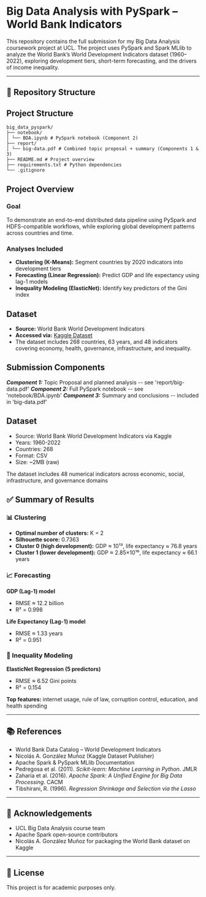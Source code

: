 # Big Data Analysis with PySpark – World Bank Indicators

This repository contains the full submission for my Big Data Analysis coursework project at UCL. The project uses PySpark and Spark MLlib to analyze the World Bank’s World Development Indicators dataset (1960–2022), exploring development tiers, short-term forecasting, and the drivers of income inequality.

---

## 📂 Repository Structure

## Project Structure

```
big_data_pyspark/
├── notebook/
│ └── BDA.ipynb # PySpark notebook (Component 2)
├── report/
│ └── big-data.pdf # Combined topic proposal + summary (Components 1 & 3)
├── README.md # Project overview
├── requirements.txt # Python dependencies
└── .gitignore
```

## Project Overview

### Goal

To demonstrate an end-to-end distributed data pipeline using PySpark and HDFS-compatible workflows, while exploring global development patterns across countries and time.

### Analyses Included

- **Clustering (K-Means):** Segment countries by 2020 indicators into development tiers  
- **Forecasting (Linear Regression):** Predict GDP and life expectancy using lag-1 models  
- **Inequality Modeling (ElasticNet):** Identify key predictors of the Gini index

## Dataset

- **Source:** World Bank World Development Indicators  
- **Accessed via:** [Kaggle Dataset](https://www.kaggle.com/datasets/nicolasgonzalezmunoz/world-bank-world-development-indicators)  
- The dataset includes 268 countries, 63 years, and 48 indicators covering economy, health, governance, infrastructure, and inequality.

## Submission Components 

***Component 1:*** Topic Proposal and planned analysis -- see 'report/big-data.pdf'
***Component 2:*** Full PySpark notebook -- see 'notebook/BDA.ipynb'
***Component 3:*** Summary and conclusions -- included in 'big-data.pdf'

## Dataset 
- Source: World Bank World Development Indicators via Kaggle
- Years: 1960-2022
- Countries: 268
- Format: CSV
- Size: ~2MB (raw)

The dataset includes 48 numerical indicators across economic, social, infrastructure, and governance domains 

## ✅ Summary of Results

### 📊 Clustering
- **Optimal number of clusters:** K = 2  
- **Silhouette score:** 0.7363  
- **Cluster 0 (high development):** GDP ≈ 10¹³, life expectancy ≈ 76.8 years  
- **Cluster 1 (lower development):** GDP ≈ 2.85×10¹⁰, life expectancy ≈ 66.1 years  

### 📈 Forecasting

**GDP (Lag-1) model**  
- RMSE ≈ 12.2 billion  
- R² = 0.998  

**Life Expectancy (Lag-1) model**  
- RMSE ≈ 1.33 years  
- R² = 0.951  

### 🧮 Inequality Modeling

**ElasticNet Regression (5 predictors)**  
- RMSE ≈ 6.52 Gini points  
- R² = 0.154  

**Top features:** internet usage, rule of law, corruption control, education, and health spending  

---

## 📚 References

- World Bank Data Catalog – World Development Indicators  
- Nicolás A. González Muñoz (Kaggle Dataset Publisher)  
- Apache Spark & PySpark MLlib Documentation  
- Pedregosa et al. (2011). *Scikit-learn: Machine Learning in Python*. JMLR  
- Zaharia et al. (2016). *Apache Spark: A Unified Engine for Big Data Processing*. CACM  
- Tibshirani, R. (1996). *Regression Shrinkage and Selection via the Lasso*

---

## 🙏 Acknowledgements

- UCL Big Data Analysis course team  
- Apache Spark open-source contributors  
- Nicolás A. González Muñoz for packaging the World Bank dataset on Kaggle

---

## 📎 License

This project is for academic purposes only.


